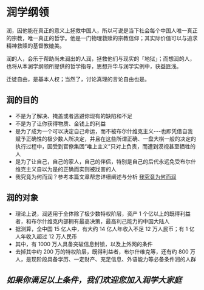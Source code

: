 # 润学纲领

润，因他能在真正的意义上拯救中国人，所以可说是当下社会每个中国人唯一真正的宗教，唯一真正的哲学。他是一门物理救赎的宗教信仰；其实际价值可以与追求精神救赎的基督教媲美。

润的人，会乐于帮助尚未润出的人润，拯救他们与现实的「地狱」；而想润的人，也将从本润学纲领所提供的哲学指导，思想升华与润学实例中，获益匪浅。

迁徙自由，是基本人权；当然了，讨论真理的言论自由也是。

## 润的目的

- 不是为了解决、掩盖或者逃避你现有的缺陷和不足
- 不是为了让你获得物质、金钱上的利益
- 是为了成为一个可以决定自己命运，而不被布尔什维克主义---也即凭借自我赋予正确性的极少数人所决定，并且在这些所谓正确、一盘大棋一般的决定的执行过程中，因受到官僚集团“唯上主义”只对上负责，而遭到漠视甚至牺牲的人
- 是为了让自己，自己的家人，自己的伴侣，特别是自己的后代永远免受布尔什维克主义自以为是的正确而实则被戕害的人
- 我究竟为何而润？参考本篇文章帮您详细阐述与分析 [我究竟为何而润](哲学概念/为何而润.md)

## 润的对象

- 理论上说，润适用于全体除了极少数特权阶层，资产 1 个亿以上的既得利益者，和布尔什维克内部拥有最高决策，最高利己能力的中国大陆人
- 据测算，全中国 15 亿人中，有大约 14 亿人年收入不足 12 万人民币；有 1 亿人年收入超过 12 万人民币
- 其中，有 1000 万人具备突破信息封锁，以及上外网的条件
- 去掉其中约 200 万的特权阶层，既得利益者，布尔什维克等，还有约 800 万人，是现阶段具备学历、一定财产、充足信息、外语能力等必备条件润的人群

## _如果你满足以上条件，我们欢迎您加入润学大家庭_
